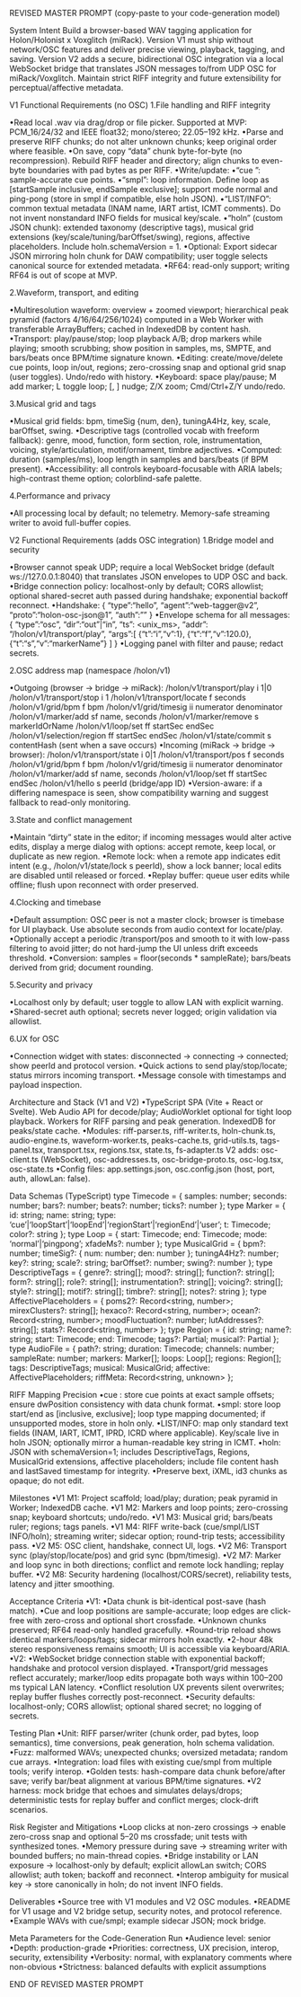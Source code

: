REVISED MASTER PROMPT (copy-paste to your code-generation model)

System Intent
Build a browser-based WAV tagging application for Holon/Holonist x Voxglitch (miRack). Version V1 must ship without network/OSC features and deliver precise viewing, playback, tagging, and saving. Version V2 adds a secure, bidirectional OSC integration via a local WebSocket bridge that translates JSON messages to/from UDP OSC for miRack/Voxglitch. Maintain strict RIFF integrity and future extensibility for perceptual/affective metadata.

V1 Functional Requirements (no OSC)
1.File handling and RIFF integrity

•Read local .wav via drag/drop or file picker. Supported at MVP: PCM_16/24/32 and IEEE float32; mono/stereo; 22.05–192 kHz.
•Parse and preserve RIFF chunks; do not alter unknown chunks; keep original order where feasible.
•On save, copy “data” chunk byte-for-byte (no recompression). Rebuild RIFF header and directory; align chunks to even-byte boundaries with pad bytes as per RIFF.
•Write/update:
•“cue ”: sample-accurate cue points.
•“smpl”: loop information. Define loop as [startSample inclusive, endSample exclusive]; support mode normal and ping-pong (store in smpl if compatible, else holn JSON).
•“LIST/INFO”: common textual metadata (INAM name, IART artist, ICMT comments). Do not invent nonstandard INFO fields for musical key/scale.
•“holn” (custom JSON chunk): extended taxonomy (descriptive tags), musical grid extensions (key/scale/tuning/barOffset/swing), regions, affective placeholders. Include holn.schemaVersion = 1.
•Optional: Export sidecar JSON mirroring holn chunk for DAW compatibility; user toggle selects canonical source for extended metadata.
•RF64: read-only support; writing RF64 is out of scope at MVP.

2.Waveform, transport, and editing

•Multiresolution waveform: overview + zoomed viewport; hierarchical peak pyramid (factors 4/16/64/256/1024) computed in a Web Worker with transferable ArrayBuffers; cached in IndexedDB by content hash.
•Transport: play/pause/stop; loop playback A/B; drop markers while playing; smooth scrubbing; show position in samples, ms, SMPTE, and bars/beats once BPM/time signature known.
•Editing: create/move/delete cue points, loop in/out, regions; zero-crossing snap and optional grid snap (user toggles). Undo/redo with history.
•Keyboard: space play/pause; M add marker; L toggle loop; [, ] nudge; Z/X zoom; Cmd/Ctrl+Z/Y undo/redo.

3.Musical grid and tags

•Musical grid fields: bpm, timeSig {num, den}, tuningA4Hz, key, scale, barOffset, swing.
•Descriptive tags (controlled vocab with freeform fallback): genre, mood, function, form section, role, instrumentation, voicing, style/articulation, motif/ornament, timbre adjectives.
•Computed: duration (samples/ms), loop length in samples and bars/beats (if BPM present).
•Accessibility: all controls keyboard-focusable with ARIA labels; high-contrast theme option; colorblind-safe palette.

4.Performance and privacy

•All processing local by default; no telemetry. Memory-safe streaming writer to avoid full-buffer copies.

V2 Functional Requirements (adds OSC integration)
1.Bridge model and security

•Browser cannot speak UDP; require a local WebSocket bridge (default ws://127.0.0.1:8040) that translates JSON envelopes to UDP OSC and back.
•Bridge connection policy: localhost-only by default; CORS allowlist; optional shared-secret auth passed during handshake; exponential backoff reconnect.
•Handshake:
{ “type”:“hello”, “agent”:“web-tagger@v2”, “proto”:“holon-osc-json@1”, “auth”:”” }
•Envelope schema for all messages:
{
“type”:“osc”,
“dir”:“out”|“in”,
“ts”: <unix_ms>,
“addr”: “/holon/v1/transport/play”,
“args”:[ {“t”:“i”,“v”:1}, {“t”:“f”,“v”:120.0}, {“t”:“s”,“v”:“markerName”} ]
}
•Logging panel with filter and pause; redact secrets.

2.OSC address map (namespace /holon/v1)

•Outgoing (browser → bridge → miRack):
/holon/v1/transport/play            i 1|0
/holon/v1/transport/stop            i 1
/holon/v1/transport/locate          f seconds
/holon/v1/grid/bpm                  f bpm
/holon/v1/grid/timesig              ii numerator denominator
/holon/v1/marker/add                sf name, seconds
/holon/v1/marker/remove             s  markerIdOrName
/holon/v1/loop/set                  ff startSec endSec
/holon/v1/selection/region          ff startSec endSec
/holon/v1/state/commit              s  contentHash  (sent when a save occurs)
•Incoming (miRack → bridge → browser):
/holon/v1/transport/state           i 0|1
/holon/v1/transport/pos             f seconds
/holon/v1/grid/bpm                  f bpm
/holon/v1/grid/timesig              ii numerator denominator
/holon/v1/marker/add                sf name, seconds
/holon/v1/loop/set                  ff startSec endSec
/holon/v1/hello                     s  peerId       (bridge/app ID)
•Version-aware: if a differing namespace is seen, show compatibility warning and suggest fallback to read-only monitoring.

3.State and conflict management

•Maintain “dirty” state in the editor; if incoming messages would alter active edits, display a merge dialog with options: accept remote, keep local, or duplicate as new region.
•Remote lock: when a remote app indicates edit intent (e.g., /holon/v1/state/lock s peerId), show a lock banner; local edits are disabled until released or forced.
•Replay buffer: queue user edits while offline; flush upon reconnect with order preserved.

4.Clocking and timebase

•Default assumption: OSC peer is not a master clock; browser is timebase for UI playback. Use absolute seconds from audio context for locate/play.
•Optionally accept a periodic /transport/pos and smooth to it with low-pass filtering to avoid jitter; do not hard-jump the UI unless drift exceeds threshold.
•Conversion: samples = floor(seconds * sampleRate); bars/beats derived from grid; document rounding.

5.Security and privacy

•Localhost only by default; user toggle to allow LAN with explicit warning.
•Shared-secret auth optional; secrets never logged; origin validation via allowlist.

6.UX for OSC

•Connection widget with states: disconnected → connecting → connected; show peerId and protocol version.
•Quick actions to send play/stop/locate; status mirrors incoming transport.
•Message console with timestamps and payload inspection.

Architecture and Stack (V1 and V2)
•TypeScript SPA (Vite + React or Svelte). Web Audio API for decode/play; AudioWorklet optional for tight loop playback. Workers for RIFF parsing and peak generation. IndexedDB for peaks/state cache.
•Modules:
riff-parser.ts, riff-writer.ts, holn-chunk.ts, audio-engine.ts, waveform-worker.ts, peaks-cache.ts, grid-utils.ts, tags-panel.tsx, transport.tsx, regions.tsx, state.ts, fs-adapter.ts
V2 adds: osc-client.ts (WebSocket), osc-addresses.ts, osc-bridge-proto.ts, osc-log.tsx, osc-state.ts
•Config files: app.settings.json, osc.config.json (host, port, auth, allowLan: false).

Data Schemas (TypeScript)
type Timecode = { samples: number; seconds: number; bars?: number; beats?: number; ticks?: number };
type Marker = { id: string; name: string; type: ‘cue’|‘loopStart’|‘loopEnd’|‘regionStart’|‘regionEnd’|‘user’; t: Timecode; color?: string };
type Loop = { start: Timecode; end: Timecode; mode: ‘normal’|‘pingpong’; xfadeMs?: number };
type MusicalGrid = { bpm?: number; timeSig?: { num: number; den: number }; tuningA4Hz?: number; key?: string; scale?: string; barOffset?: number; swing?: number };
type DescriptiveTags = { genre?: string[]; mood?: string[]; function?: string[]; form?: string[]; role?: string[]; instrumentation?: string[]; voicing?: string[]; style?: string[]; motif?: string[]; timbre?: string[]; notes?: string };
type AffectivePlaceholders = { poms2?: Record<string, number>; mirexClusters?: string[]; hexaco?: Record<string, number>; ocean?: Record<string, number>; moodFluctuation?: number; lutAddresses?: string[]; stats?: Record<string, number> };
type Region = { id: string; name?: string; start: Timecode; end: Timecode; tags?: Partial; musical?: Partial };
type AudioFile = { path?: string; duration: Timecode; channels: number; sampleRate: number; markers: Marker[]; loops: Loop[]; regions: Region[]; tags: DescriptiveTags; musical: MusicalGrid; affective: AffectivePlaceholders; riffMeta: Record<string, unknown> };

RIFF Mapping Precision
•cue : store cue points at exact sample offsets; ensure dwPosition consistency with data chunk format.
•smpl: store loop start/end as [inclusive, exclusive]; loop type mapping documented; if unsupported modes, store in holn only.
•LIST/INFO: map only standard text fields (INAM, IART, ICMT, IPRD, ICRD where applicable). Key/scale live in holn JSON; optionally mirror a human-readable key string in ICMT.
•holn: JSON with schemaVersion=1; includes DescriptiveTags, Regions, MusicalGrid extensions, affective placeholders; include file content hash and lastSaved timestamp for integrity.
•Preserve bext, iXML, id3 chunks as opaque; do not edit.

Milestones
•V1 M1: Project scaffold; load/play; duration; peak pyramid in Worker; IndexedDB cache.
•V1 M2: Markers and loop points; zero-crossing snap; keyboard shortcuts; undo/redo.
•V1 M3: Musical grid; bars/beats ruler; regions; tags panels.
•V1 M4: RIFF write-back (cue/smpl/LIST INFO/holn); streaming writer; sidecar option; round-trip tests; accessibility pass.
•V2 M5: OSC client, handshake, connect UI, logs.
•V2 M6: Transport sync (play/stop/locate/pos) and grid sync (bpm/timesig).
•V2 M7: Marker and loop sync in both directions; conflict and remote lock handling; replay buffer.
•V2 M8: Security hardening (localhost/CORS/secret), reliability tests, latency and jitter smoothing.

Acceptance Criteria
•V1:
•Data chunk is bit-identical post-save (hash match).
•Cue and loop positions are sample-accurate; loop edges are click-free with zero-cross and optional short crossfade.
•Unknown chunks preserved; RF64 read-only handled gracefully.
•Round-trip reload shows identical markers/loops/tags; sidecar mirrors holn exactly.
•2-hour 48k stereo responsiveness remains smooth; UI is accessible via keyboard/ARIA.
•V2:
•WebSocket bridge connection stable with exponential backoff; handshake and protocol version displayed.
•Transport/grid messages reflect accurately; marker/loop edits propagate both ways within 100–200 ms typical LAN latency.
•Conflict resolution UX prevents silent overwrites; replay buffer flushes correctly post-reconnect.
•Security defaults: localhost-only; CORS allowlist; optional shared secret; no logging of secrets.

Testing Plan
•Unit: RIFF parser/writer (chunk order, pad bytes, loop semantics), time conversions, peak generation, holn schema validation.
•Fuzz: malformed WAVs; unexpected chunks; oversized metadata; random cue arrays.
•Integration: load files with existing cue/smpl from multiple tools; verify interop.
•Golden tests: hash-compare data chunk before/after save; verify bar/beat alignment at various BPM/time signatures.
•V2 harness: mock bridge that echoes and simulates delays/drops; deterministic tests for replay buffer and conflict merges; clock-drift scenarios.

Risk Register and Mitigations
•Loop clicks at non-zero crossings → enable zero-cross snap and optional 5–20 ms crossfade; unit tests with synthesized tones.
•Memory pressure during save → streaming writer with bounded buffers; no main-thread copies.
•Bridge instability or LAN exposure → localhost-only by default; explicit allowLan switch; CORS allowlist; auth token; backoff and reconnect.
•Interop ambiguity for musical key → store canonically in holn; do not invent INFO fields.

Deliverables
•Source tree with V1 modules and V2 OSC modules.
•README for V1 usage and V2 bridge setup, security notes, and protocol reference.
•Example WAVs with cue/smpl; example sidecar JSON; mock bridge.

Meta Parameters for the Code-Generation Run
•Audience level: senior
•Depth: production-grade
•Priorities: correctness, UX precision, interop, security, extensibility
•Verbosity: normal, with explanatory comments where non-obvious
•Strictness: balanced defaults with explicit assumptions

END OF REVISED MASTER PROMPT
